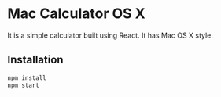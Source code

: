 # Mac Calculator OS X
It is a simple calculator built using React. It has Mac OS X style.

## Installation

```bash
npm install
npm start
```

